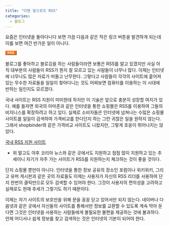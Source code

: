 ```yaml
---
title: "이젠 앞으로도 RSS"
categories:
  - 블로그
---
```


요즘은 인터넷을 돌아다니다 보면 가끔 다음과 같은 작은 링크 버튼을 발견하게 되는데 이를 보면 여간 반가운 일이 아니다.  
  
![](/assets/images/posts/2004/08/ek200000000030.gif)
  
블로그를 좋아하고 블로깅을 하는 사람들이라면 보통은 RSS를 알고 있겠지만 사실 아직 대부분의 사람들이 RSS가 뭔지 잘 모르고 있는 사람들이 너무나 많다. 이제는 인터넷에 너무나도 많은 자료가 떠돌고 난무한다. 그렇다고 사람들이 각각의 사이트에 흩어져 있는 무수한 자료들을 일일이 찾아다니는 것도 어찌보면 컴퓨터를 이용하는 이 시대에 반하는 일인지도 모르겠다.  
  
국내 사이트는 RSS 지원이 미미한데 하지만 이 기술은 앞으로 충분히 성장할 여지가 있다. 예를 들자면 외국의 아마존과 같은 인터넷을 통한 쇼핑몰은 RSS를 이용하여 그들의 비지니스를 확장하려고 하고 있다. 실제로 소비자들은 인터넷에 넘쳐나는 수많은 쇼핑몰 사이트를 일일이 검색하여 가격비교를 한다던지 하는 그런 귀찮은 일을 원하지 않는다. 그래서 shopbinder와 같은 가격비교 사이트도 나왔지만, 그렇게 호응이 뛰어나지는 않았다.  

[국내 RSS 지원 사이트](http://blog.naver.com/0demon0.do?Redirect=Log&logNo=120004034514)  
  
* 위 말고도 야후 코리아 뉴스와 같은 곳에서도 지원하고 점점 많이 지원하고 있는 추세이니 자기가 자주 가는 사이트가 RSS를 지원하는지 체크하는 것이 좋을 것이다.

단지 쇼핑몰 뿐만이 아니다. 인터넷을 통한 정보 공유의 장소인 포럼이나 위키위키, 그리고 유머 게시판과 같은 곳의 자료들도 이제는 사용자가 자신의 RSS 리더를 사용하여 단지 한번의 클릭만으로 모두 검색할 수 있어야 한다. 그것이 사용자의 편의성을 고려하고 실제로도 현재 추세가 그렇기도 하기 때문이다.  
  
이제는 자기 사이트의 보호만을 위해 문을 꽁꽁 닫고 있어서만 되지 않는다. 네이버나 다음넷과 같은 곳에서 자신들의 사이트를 통해서만 정보를 교환할 수 있도록 계속 막아 둔다면 그것은 인터넷을 사용하는 사람들에게 불필요한 불편을 제공하는 것에 불과하다. 언제 어디서나 쉽게 정보를 찾고 검색하는 것은 인터넷의 기본이 되어야 한다.
